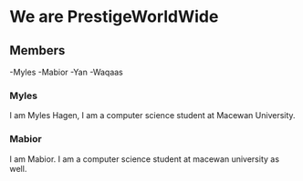 # We are PrestigeWorldWide

## Members

-Myles
-Mabior 
-Yan
-Waqaas

### Myles
I am Myles Hagen, I am a computer science student at Macewan University.

### Mabior
I am Mabior. I am a computer science student at macewan university  as well. 
